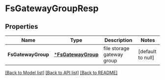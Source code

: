 # FsGatewayGroupResp

## Properties
Name | Type | Description | Notes
------------ | ------------- | ------------- | -------------
**FsGatewayGroup** | [***FsGatewayGroup**](FSGatewayGroup.md) | file storage gateway group | [default to null]

[[Back to Model list]](../README.md#documentation-for-models) [[Back to API list]](../README.md#documentation-for-api-endpoints) [[Back to README]](../README.md)


